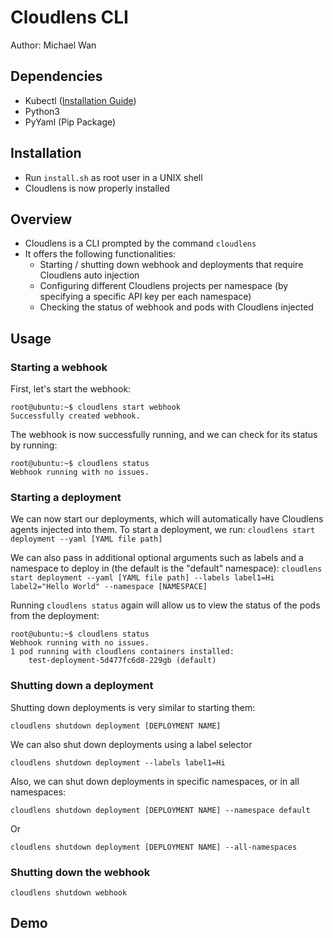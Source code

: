 # Cloudlens CLI
Author: Michael Wan

## Dependencies
- Kubectl ([Installation Guide](https://kubernetes.io/docs/tasks/tools/install-kubectl/))
- Python3
- PyYaml (Pip Package)


## Installation
- Run ```install.sh``` as root user in a UNIX shell
- Cloudlens is now properly installed

## Overview
- Cloudlens is a CLI prompted by the command ```cloudlens```
- It offers the following functionalities:
	- Starting / shutting down webhook and deployments that require Cloudlens auto injection
	- Configuring different Cloudlens projects per namespace (by specifying a specific API key per each namespace)
	- Checking the status of webhook and pods with Cloudlens injected

## Usage
### Starting a webhook
First, let's start the webhook:
```console
root@ubuntu:~$ cloudlens start webhook
Successfully created webhook.
```
The webhook is now successfully running, and we can check for its status by running:
```console
root@ubuntu:~$ cloudlens status
Webhook running with no issues.
```
### Starting a deployment
We can now start our deployments, which will automatically have Cloudlens agents injected into them. To start a deployment, we run:
```cloudlens start deployment --yaml [YAML file path]```

We can also pass in additional optional arguments such as labels and a namespace to deploy in (the default is the "default" namespace):
```cloudlens start deployment --yaml [YAML file path] --labels label1=Hi label2="Hello World" --namespace [NAMESPACE]```

Running ```cloudlens status``` again will allow us to view the status of the pods from the deployment:
```console
root@ubuntu:~$ cloudlens status
Webhook running with no issues.
1 pod running with cloudlens containers installed:
	test-deployment-5d477fc6d8-229gb (default)
```
### Shutting down a deployment
Shutting down deployments is very similar to starting them:
```
cloudlens shutdown deployment [DEPLOYMENT NAME]
```
We can also shut down deployments using a label selector
```
cloudlens shutdown deployment --labels label1=Hi
```
Also, we can shut down deployments in specific namespaces, or in all namespaces:
```
cloudlens shutdown deployment [DEPLOYMENT NAME] --namespace default
```
Or
```
cloudlens shutdown deployment [DEPLOYMENT NAME] --all-namespaces
```
### Shutting down the webhook
```
cloudlens shutdown webhook
```

## Demo